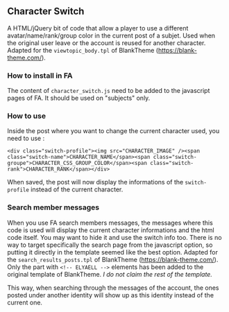 ## Character Switch

A HTML/jQuery bit of code that allow a player to use a different avatar/name/rank/group color in the current post of a subjet. Used when the original user leave or the account is reused for another character. Adapted for the `viewtopic_body.tpl` of BlankTheme (https://blank-theme.com/).

### How to install in FA

The content of ```character_switch.js``` need to be added to the javascript pages of FA. It should be used on "subjects" only.

### How to use

Inside the post where you want to change the current character used, you need to use :

`<div class="switch-profile"><img src="CHARACTER_IMAGE" /><span class="switch-name">CHARACTER_NAME</span><span class="switch-groupe">CHARACTER_CSS_GROUP_COLOR</span><span class="switch-rank">CHARACTER_RANK</span></div>`

When saved, the post will now display the informations of the `switch-profile` instead of the current character.

### Search member messages

When you use FA search members messages, the messages where this code is used will display the current character informations and the html code itself. You may want to hide it and use the switch info too. There is no way to target specifically the search page from the javascript option, so putting it directly in the template seemed like the best option. Adapted for the `search_results_posts.tpl` of BlankTheme (https://blank-theme.com/). Only the part with ```<!-- ELYAELL -->``` elements has been added to the original template of BlankTheme. *I do not claim the rest of the template.*

This way, when searching through the messages of the account, the ones posted under another identity will show up as this identity instead of the current one.
